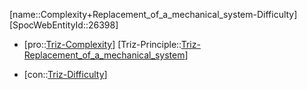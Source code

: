 ﻿---
type: TrizContradiction
aliases:
- Complexity+Replacement_of_a_mechanical_system-Difficulty
license: CC BY-SA 4.0
copyright: https://github.com/SpocWeb
IsDeleted: false
IsReadOnly: false
Confidential: public
tags: 
- Triz/Contradiction
---
[name::Complexity+Replacement_of_a_mechanical_system-Difficulty]
[SpocWebEntityId::26398]
+ [pro::[Triz-Complexity](tech/Triz/Parameter/Triz-Complexity.md)]
[Triz-Principle::[Triz-Replacement_of_a_mechanical_system](tech/Triz/Principle/Triz-Replacement_of_a_mechanical_system.md)]
- [con::[Triz-Difficulty](tech/Triz/Parameter/Triz-Difficulty.md)]

